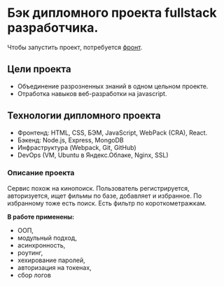 # Бэк дипломного проекта fullstack разработчика.
Чтобы запустить проект, потребуется [фронт](https://github.com/SergeyKardashev/movies-explorer-frontend).


## Цели проекта

- Объединение разрозненных знаний в одном цельном проекте.
- Отработка навыков веб-разработки на javascript.


## Технологии дипломного проекта

- Фронтенд: HTML, CSS, БЭМ, JavaScript, WebPack (CRA), React.
- Бэкенд: Node.js, Express, MongoDB 
- Инфраструктура (Webpack, Git, GitHub) 
- DevOps (VM, Ubuntu в Яндекс.Облаке, Nginx, SSL)


### Описание проекта

Сервис похож на кинопоиск. Пользователь регистрируется, авторизуется, ищет фильмы по базе, добавляет и избранное. По избранному тоже есть поиск.
Есть фильтр по короткометражкам.


**В работе применены:**
- ООП,
- модульный подход,
- асинхронность,
- роутинг,
- хехирование паролей,
- авторизация на токенах,
- сбор логов
